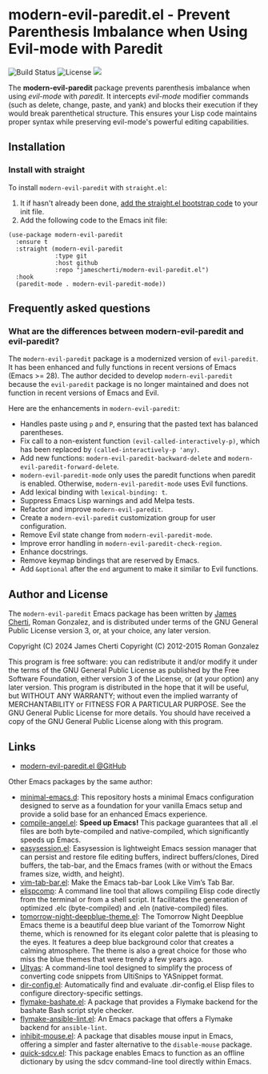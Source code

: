 # modern-evil-paredit.el - Prevent Parenthesis Imbalance when Using Evil-mode with Paredit
![Build Status](https://github.com/jamescherti/modern-evil-paredit.el/actions/workflows/ci.yml/badge.svg)
![License](https://img.shields.io/github/license/jamescherti/modern-evil-paredit.el)
![](https://raw.githubusercontent.com/jamescherti/modern-evil-paredit.el/main/.images/made-for-gnu-emacs.svg)

The **modern-evil-paredit** package prevents parenthesis imbalance when using *evil-mode* with *paredit*. It intercepts *evil-mode* modifier commands (such as delete, change, paste, and yank) and blocks their execution if they would break parenthetical structure. This ensures your Lisp code maintains proper syntax while preserving evil-mode's powerful editing capabilities.

## Installation

### Install with straight

To install `modern-evil-paredit` with `straight.el`:

1. It if hasn't already been done, [add the straight.el bootstrap code](https://github.com/radian-software/straight.el?tab=readme-ov-file#getting-started) to your init file.
2. Add the following code to the Emacs init file:
```emacs-lisp
(use-package modern-evil-paredit
  :ensure t
  :straight (modern-evil-paredit
             :type git
             :host github
             :repo "jamescherti/modern-evil-paredit.el")
  :hook
  (paredit-mode . modern-evil-paredit-mode))
```

## Frequently asked questions

### What are the differences between modern-evil-paredit and evil-paredit?

The `modern-evil-paredit` package is a modernized version of `evil-paredit`. It has been enhanced and fully functions in recent versions of Emacs (Emacs >= 28). The author decided to develop `modern-evil-paredit` because the `evil-paredit` package is no longer maintained and does not function in recent versions of Emacs and Evil.

Here are the enhancements in `modern-evil-paredit`:
* Handles paste using `p` and `P`, ensuring that the pasted text has balanced parentheses.
* Fix call to a non-existent function `(evil-called-interactively-p)`, which has been replaced by `(called-interactively-p 'any)`.
* Add new functions: `modern-evil-paredit-backward-delete` and `modern-evil-paredit-forward-delete`.
* `modern-evil-paredit-mode` only uses the paredit functions when paredit is enabled. Otherwise, `modern-evil-paredit-mode` uses Evil functions.
* Add lexical binding with `lexical-binding: t`.
* Suppress Emacs Lisp warnings and add Melpa tests.
* Refactor and improve `modern-evil-paredit`.
* Create a `modern-evil-paredit` customization group for user configuration.
* Remove Evil state change from `modern-evil-paredit-mode`.
* Improve error handling in `modern-evil-paredit-check-region`.
* Enhance docstrings.
* Remove keymap bindings that are reserved by Emacs.
* Add `&optional` after the `end` argument to make it similar to Evil functions.

## Author and License

The `modern-evil-paredit` Emacs package has been written by [James Cherti](https://www.jamescherti.com/), Roman Gonzalez, and is distributed under terms of the GNU General Public License version 3, or, at your choice, any later version.

Copyright (C) 2024 James Cherti
Copyright (C) 2012-2015 Roman Gonzalez

This program is free software: you can redistribute it and/or modify it under the terms of the GNU General Public License as published by the Free Software Foundation, either version 3 of the License, or (at your option) any later version. This program is distributed in the hope that it will be useful, but WITHOUT ANY WARRANTY; without even the implied warranty of MERCHANTABILITY or FITNESS FOR A PARTICULAR PURPOSE. See the GNU General Public License for more details. You should have received a copy of the GNU General Public License along with this program.

## Links

- [modern-evil-paredit.el @GitHub](https://github.com/jamescherti/modern-evil-paredit.el)

Other Emacs packages by the same author:
- [minimal-emacs.d](https://github.com/jamescherti/minimal-emacs.d): This repository hosts a minimal Emacs configuration designed to serve as a foundation for your vanilla Emacs setup and provide a solid base for an enhanced Emacs experience.
- [compile-angel.el](https://github.com/jamescherti/compile-angel.el): **Speed up Emacs!** This package guarantees that all .el files are both byte-compiled and native-compiled, which significantly speeds up Emacs.
- [easysession.el](https://github.com/jamescherti/easysession.el): Easysession is lightweight Emacs session manager that can persist and restore file editing buffers, indirect buffers/clones, Dired buffers, the tab-bar, and the Emacs frames (with or without the Emacs frames size, width, and height).
- [vim-tab-bar.el](https://github.com/jamescherti/vim-tab-bar.el): Make the Emacs tab-bar Look Like Vim’s Tab Bar.
- [elispcomp](https://github.com/jamescherti/elispcomp): A command line tool that allows compiling Elisp code directly from the terminal or from a shell script. It facilitates the generation of optimized .elc (byte-compiled) and .eln (native-compiled) files.
- [tomorrow-night-deepblue-theme.el](https://github.com/jamescherti/tomorrow-night-deepblue-theme.el): The Tomorrow Night Deepblue Emacs theme is a beautiful deep blue variant of the Tomorrow Night theme, which is renowned for its elegant color palette that is pleasing to the eyes. It features a deep blue background color that creates a calming atmosphere. The theme is also a great choice for those who miss the blue themes that were trendy a few years ago.
- [Ultyas](https://github.com/jamescherti/ultyas/): A command-line tool designed to simplify the process of converting code snippets from UltiSnips to YASnippet format.
- [dir-config.el](https://github.com/jamescherti/dir-config.el): Automatically find and evaluate .dir-config.el Elisp files to configure directory-specific settings.
- [flymake-bashate.el](https://github.com/jamescherti/flymake-bashate.el): A package that provides a Flymake backend for the bashate Bash script style checker.
- [flymake-ansible-lint.el](https://github.com/jamescherti/flymake-ansible-lint.el): An Emacs package that offers a Flymake backend for `ansible-lint`.
- [inhibit-mouse.el](https://github.com/jamescherti/inhibit-mouse.el): A package that disables mouse input in Emacs, offering a simpler and faster alternative to the `disable-mouse` package.
- [quick-sdcv.el](https://github.com/jamescherti/quick-sdcv.el): This package enables Emacs to function as an offline dictionary by using the sdcv command-line tool directly within Emacs.
